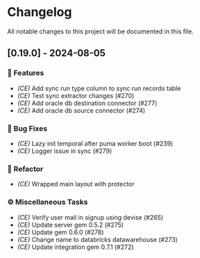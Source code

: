 # Changelog

All notable changes to this project will be documented in this file.

## [0.19.0] - 2024-08-05

### 🚀 Features

- *(CE)* Add sync run type column to sync run records table
- *(CE)* Test sync extractor changes (#270)
- *(CE)* Add oracle db destination connector (#277)
- *(CE)* Add oracle db source connector (#274)

### 🐛 Bug Fixes

- *(CE)* Lazy init temporal after puma worker boot  (#239)
- *(CE)* Logger issue in sync (#279)

### 🚜 Refactor

- *(CE)* Wrapped main layout with protector

### ⚙️ Miscellaneous Tasks

- *(CE)* Verify user mail in signup using devise (#265)
- *(CE)* Update server gem 0.5.2 (#275)
- *(CE)* Update gem 0.6.0 (#278)
- *(CE)* Change name to databricks datawarehouse (#273)
- *(CE)* Update integration gem 0.7.1 (#272)

<!-- generated by git-cliff -->
